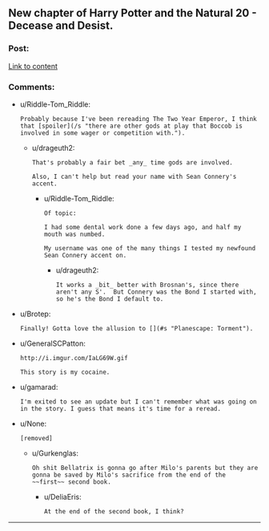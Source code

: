 ## New chapter of Harry Potter and the Natural 20 - Decease and Desist.

### Post:

[Link to content](https://www.fanfiction.net/s/8096183/55/Harry-Potter-and-the-Natural-20)

### Comments:

- u/Riddle-Tom_Riddle:
  ```
  Probably because I've been rereading The Two Year Emperor, I think that [spoiler](/s "there are other gods at play that Boccob is involved in some wager or competition with.").
  ```

  - u/drageuth2:
    ```
    That's probably a fair bet _any_ time gods are involved.

    Also, I can't help but read your name with Sean Connery's accent.
    ```

    - u/Riddle-Tom_Riddle:
      ```
      Of topic:

      I had some dental work done a few days ago, and half my mouth was numbed.

      My username was one of the many things I tested my newfound Sean Connery accent on.
      ```

      - u/drageuth2:
        ```
        It works a _bit_ better with Brosnan's, since there aren't any S'.  But Connery was the Bond I started with, so he's the Bond I default to.
        ```

- u/Brotep:
  ```
  Finally! Gotta love the allusion to [](#s "Planescape: Torment").
  ```

- u/GeneralSCPatton:
  ```
  http://i.imgur.com/IaLG69W.gif

  This story is my cocaine.
  ```

- u/gamarad:
  ```
  I'm exited to see an update but I can't remember what was going on in the story. I guess that means it's time for a reread.
  ```

- u/None:
  ```
  [removed]
  ```

  - u/Gurkenglas:
    ```
    Oh shit Bellatrix is gonna go after Milo's parents but they are gonna be saved by Milo's sacrifice from the end of the ~~first~~ second book.
    ```

    - u/DeliaEris:
      ```
      At the end of the second book, I think?
      ```

---

